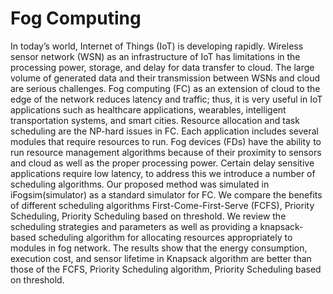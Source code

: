 # Fog Computing
In today’s world, Internet of  Things (IoT) is developing rapidly. Wireless sensor network (WSN) as an infrastructure of IoT has limitations in the processing power, storage, and delay for data transfer to cloud. The large volume of generated data and their transmission between WSNs and cloud are serious challenges. Fog computing (FC) as an extension of cloud to the edge of the network reduces latency and traffic; thus, it is very useful in IoT applications such as healthcare applications, wearables, intelligent transportation systems, and smart cities. Resource allocation and task scheduling are the NP-hard issues in FC. Each application includes several modules that require resources to run. Fog devices (FDs) have the ability to run resource management algorithms because of their proximity to sensors and cloud as well as the proper processing power. Certain delay sensitive applications require low latency, to address this we introduce a number of scheduling algorithms. Our proposed method was simulated in iFogsim(simulator) as a standard simulator for FC. We compare the benefits of different scheduling algorithms First-Come-First-Serve (FCFS), Priority Scheduling, Priority Scheduling based on threshold. We review the scheduling strategies and parameters as well as providing a knapsack-based scheduling algorithm for allocating resources appropriately to modules in fog network. The results show that the energy consumption, execution cost, and sensor lifetime in Knapsack algorithm are better than those of the FCFS, Priority Scheduling algorithm, Priority Scheduling based on threshold. 
